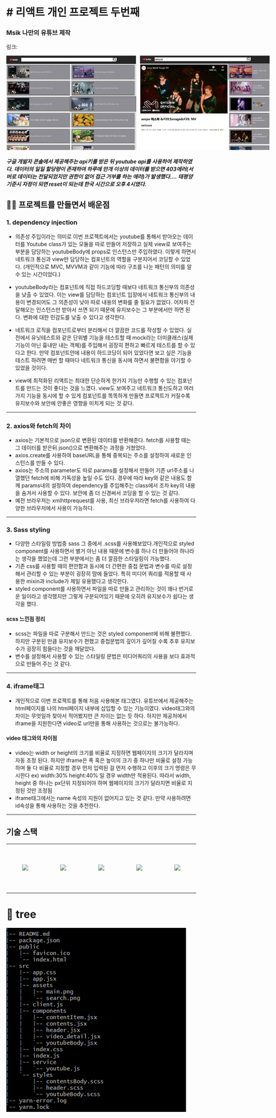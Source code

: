 <h1># 리액트 개인 프로젝트 두번째</h1>
<h3>Msik 나만의 유튜브 제작</h3>

링크:
<br>

<div style="display:flex">
<img src="./src/assets/main.png" style="height: 250px; margin-right:10px;"/>
<img src="./src/assets/search.png" style="height: 250px"/>
</div>

##### 구글 개발자 콘솔에서 제공해주는 api키를 받은 뒤 youtube api를 사용하여 제작하였다. 데이터의 일일 할당량이 존재하여 하루에 만개 이상의 데이터를 받으면 403에러(서버로 데이터는 전달되었지만 권한이 없어 접근 거부를 하는 에러)가 발생했다.... 태평양 기준시 자정이 되면 reset이 되는데 한국 시간으로 오후 4시였다.

## 🙋‍♀️ 프로젝트를 만들면서 배운점

### 1. dependency injection

- 의존성 주입이라는 의미로 이번 프로젝트에서는 youtube를 통해서 받아오는 데이터를 Youtube class가 있는 모듈을 따로 만들어 저장하고 실제 view로 보여주는 부분을 담당하는 youtubeBody에 props로 인스턴스만 주입하였다. 이렇게 하면서 네트워크 통신과 view만 담당하는 컴포넌트의 역할을 구분지어서 코딩할 수 있었다.
  (개인적으로 MVC, MVVM과 같이 기능에 따라 구조를 나눈 패턴의 의미를 알 수 있는 시간이었다.)

- youtubeBody라는 컴포넌트에 직접 하드코딩할 때보다 네트워크 통신부의 의존성을 낮출 수 있었다. 이는 view를 담당하는 컴포넌트 입장에서 네트워크 통신부의 내용이 변경되어도 그 의존성이 낮아 따로 내용의 변화를 줄 필요가 없었다. 어차피 전달해오는 인스턴스만 받아서 쓰면 되기 때문에 유지보수는 그 부분에서만 하면 된다. 변화에 대한 민감도를 낮출 수 있다고 생각한다.

- 네트워크 로직을 컴포넌트로부터 분리해서 더 깔끔한 코드를 작성할 수 있었다. 실전에서 유닛테스트와 같은 단위별 기능을 테스트할 때 mock라는 더미클래스(실제 기능이 아닌 흉내만 내는 객체)를 주입해서 굉장히 편하고 빠르게 테스트를 할 수 있다고 한다. 만약 컴포넌트안에 내용이 하드코딩이 되어 있었다면 보고 싶은 기능을 테스트 하려면 매번 할 때마다 네트워크 통신을 동시에 하면서 불편함을 야기할 수 있었을 것이다.

- view에 최적화된 리액트는 최대한 단순하게 한가지 기능만 수행할 수 있는 컴포넌트를 만드는 것이 좋다는 것을 느꼈다. view도 보여주고 네트워크 통신도하고 여러가지 기능을 동시에 할 수 있게 컴포넌트를 똑똑하게 만들면 프로젝트가 커질수록 유지보수와 보안에 안좋은 영향을 미치게 되는 것 같다.

---

### 2. axios와 fetch의 차이

- axios는 기본적으로 json으로 변환된 데이터를 반환해준다. fetch를 사용할 때는 그 데이터를 받은뒤 json()으로 변환해주는 과정을 거쳤었다.
- axios.create를 사용하여 baseURL을 통해 중복되는 주소를 설정하여 새로운 인스턴스를 만들 수 있다.
- axios는 주소의 parameter도 따로 params를 설정해서 만들어 기존 url주소를 나열했던 fetch에 비해 가독성을 높일 수도 있다. 경우에 따라 key와 같은 내용도 함께 params내의 설정하여 dependency를 주입해주는 class에서 조차 key의 내용을 숨겨서 사용할 수 있다.
  보안에 좀 더 신경써서 코딩을 할 수 있는 것 같다.
- 예전 브라우저는 xmlhttprequest를 사용, 최신 브라우저라면 fetch를 사용하여 다양한 브라우저에서 사용이 가능하다.

---

### 3. Sass styling

- 다양한 스타일링 방법중 sass 그 중에서 .scss를 사용해보았다.개인적으로 styled component를 사용하면서 별거 아닌 내용 때문에 변수를 하나 더 만들어야 하나라는 생각을 했었는데 그런 부분에서는 좀 더 깔끔한 스타일링이 가능했다.
- 기존 css를 사용할 때의 편안함과 동시에 더 간편한 중첩 문법과 변수를 따로 설정해서 관리할 수 있는 부분이 굉장히 맘에 들었다.
  특히 미디어 쿼리를 적용할 때 사용한 mixin과 include가 제일 유용했다고 생각한다.
- styled component를 사용하면서 파일을 따로 만들고 관리하는 것이 꽤나 번거로운 일이라고 생각했지만 그렇게 구분되어있기 때문에 오히려 유지보수가 쉽다는 생각을 했다.

#### scss 느낀점 정리

- scss는 파일을 따로 구분해서 만드는 것은 styled component에 비해 불편했다. 하지만 구분된 만큼 유지보수가 편했고 중첩문법의 깊이가 깊어질 수록 추후 유지보수가 굉장히 힘들다는 것을 깨달았다.
- 변수를 설정해서 사용할 수 있는 스타일링 문법은 미디어쿼리의 사용을 보다 효과적으로 만들어 주는 것 같다.

---

### 4. iframe태그

- 개인적으로 이번 프로젝트를 통해 처음 사용해본 태그였다. 유튜브에서 제공해주는 html페이지를 나의 html페이지 내부에 삽입할 수 있는 기능이였다. video태그와의 차이는 무엇일까 찾아서 적어봤지만 큰 차이는 없는 듯 하다. 하지만 제공처에서 iframe을 지원한다면 video로 url만을 통해 사용하는 것으로는 불가능하다.

#### video 태그와의 차이점

- video는 width or height의 크기를 비율로 지정하면 웹페이지의 크기가 달라지며 자동 조정 된다. 하지만 iframe은 폭 혹은 높이의 크기 중 하나만 비율로 설정 가능하며 둘 다 비율로 지정할 경우 먼저 입력된 걸 먼저 수행하고 이후의 크기 명령은 무시한다
  ex) width:30% height:40% 일 경우 width만 적용된다.
  따라서 width, height 중 하나는 px단위 지정되어야 하며 웹페이지의 크기가 달라지면 비율로 지정된 것만 조정됨
- iframe태그에서는 name 속성의 지원이 없어지고 있는 것 같다. 만약 사용하려면 id속성을 통해 사용하는 것을 추천한다.

---

## 기술 스택

<table>
  <tr height="130px">
    <td align="center" width="130px">
      <img src="https://cdn.svgporn.com/logos/react.svg"/></a>
    </td>
    <td align="center" width="130px">
      <img src="https://cdn.svgporn.com/logos/prettier.svg"/></a>
    </td>
    <td align="center" width="130px">
      <img src="https://cdn.svgporn.com/logos/eslint.svg"/></a>
    </td>
    <td align="center" width="130px">
      <img src="https://cdn.svgporn.com/logos/axios.svg"/></a>
    </td>
    <td align="center" width="130px">
      <img src="https://cdn.svgporn.com/logos/sass.svg"/></a>
    </td>
  </tr>
</table>

# 📁 tree

<img src="./src/assets/file-structure.png">
